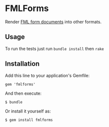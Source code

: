 # FMLForms

Render [FML form documents](https://docs.google.com/a/adhocteam.us/document/d/1GBfEEJ48grDz0qwK-Tjppdmpp6mDBCND0UfrA0u1WF4/edit) into other formats.

## Usage

To run the tests just run `bundle install` then `rake`

## Installation

Add this line to your application's Gemfile:

    gem 'fmlforms'

And then execute:

    $ bundle

Or install it yourself as:

    $ gem install fmlforms
